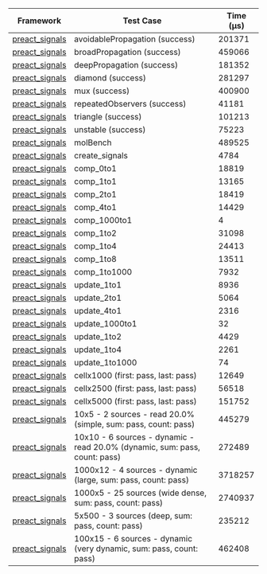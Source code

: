 | Framework | Test Case | Time (μs) |
| --- | --- | --- |
| [preact_signals](https://pub.dev/packages/preact_signals) | avoidablePropagation (success) | 201371 |
| [preact_signals](https://pub.dev/packages/preact_signals) | broadPropagation (success) | 459066 |
| [preact_signals](https://pub.dev/packages/preact_signals) | deepPropagation (success) | 181352 |
| [preact_signals](https://pub.dev/packages/preact_signals) | diamond (success) | 281297 |
| [preact_signals](https://pub.dev/packages/preact_signals) | mux (success) | 400900 |
| [preact_signals](https://pub.dev/packages/preact_signals) | repeatedObservers (success) | 41181 |
| [preact_signals](https://pub.dev/packages/preact_signals) | triangle (success) | 101213 |
| [preact_signals](https://pub.dev/packages/preact_signals) | unstable (success) | 75223 |
| [preact_signals](https://pub.dev/packages/preact_signals) | molBench | 489525 |
| [preact_signals](https://pub.dev/packages/preact_signals) | create_signals | 4784 |
| [preact_signals](https://pub.dev/packages/preact_signals) | comp_0to1 | 18819 |
| [preact_signals](https://pub.dev/packages/preact_signals) | comp_1to1 | 13165 |
| [preact_signals](https://pub.dev/packages/preact_signals) | comp_2to1 | 18419 |
| [preact_signals](https://pub.dev/packages/preact_signals) | comp_4to1 | 14429 |
| [preact_signals](https://pub.dev/packages/preact_signals) | comp_1000to1 | 4 |
| [preact_signals](https://pub.dev/packages/preact_signals) | comp_1to2 | 31098 |
| [preact_signals](https://pub.dev/packages/preact_signals) | comp_1to4 | 24413 |
| [preact_signals](https://pub.dev/packages/preact_signals) | comp_1to8 | 13511 |
| [preact_signals](https://pub.dev/packages/preact_signals) | comp_1to1000 | 7932 |
| [preact_signals](https://pub.dev/packages/preact_signals) | update_1to1 | 8936 |
| [preact_signals](https://pub.dev/packages/preact_signals) | update_2to1 | 5064 |
| [preact_signals](https://pub.dev/packages/preact_signals) | update_4to1 | 2316 |
| [preact_signals](https://pub.dev/packages/preact_signals) | update_1000to1 | 32 |
| [preact_signals](https://pub.dev/packages/preact_signals) | update_1to2 | 4429 |
| [preact_signals](https://pub.dev/packages/preact_signals) | update_1to4 | 2261 |
| [preact_signals](https://pub.dev/packages/preact_signals) | update_1to1000 | 74 |
| [preact_signals](https://pub.dev/packages/preact_signals) | cellx1000 (first: pass, last: pass) | 12649 |
| [preact_signals](https://pub.dev/packages/preact_signals) | cellx2500 (first: pass, last: pass) | 56518 |
| [preact_signals](https://pub.dev/packages/preact_signals) | cellx5000 (first: pass, last: pass) | 151752 |
| [preact_signals](https://pub.dev/packages/preact_signals) | 10x5 - 2 sources - read 20.0% (simple, sum: pass, count: pass) | 445279 |
| [preact_signals](https://pub.dev/packages/preact_signals) | 10x10 - 6 sources - dynamic - read 20.0% (dynamic, sum: pass, count: pass) | 272489 |
| [preact_signals](https://pub.dev/packages/preact_signals) | 1000x12 - 4 sources - dynamic (large, sum: pass, count: pass) | 3718257 |
| [preact_signals](https://pub.dev/packages/preact_signals) | 1000x5 - 25 sources (wide dense, sum: pass, count: pass) | 2740937 |
| [preact_signals](https://pub.dev/packages/preact_signals) | 5x500 - 3 sources (deep, sum: pass, count: pass) | 235212 |
| [preact_signals](https://pub.dev/packages/preact_signals) | 100x15 - 6 sources - dynamic (very dynamic, sum: pass, count: pass) | 462408 |

